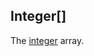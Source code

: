 Integer[]
---------

The [integer](https://docs.oracle.com/javase/tutorial/java/nutsandbolts/datatypes.html) array.

